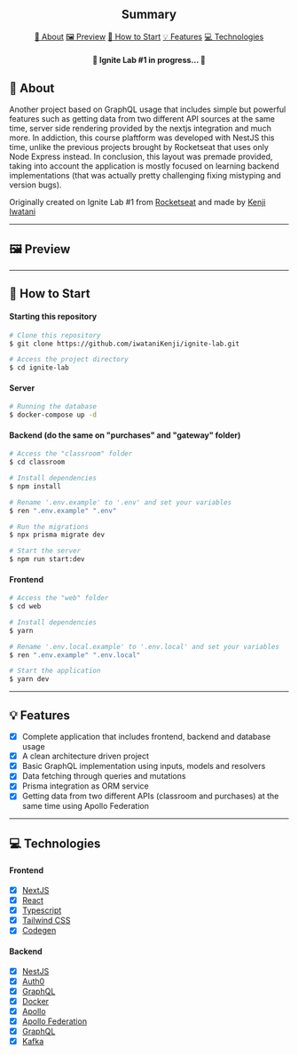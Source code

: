 <!-- <section align="center">
    <img src="./src/assets/cover.svg" />
</section> -->

<h2 align="center">Summary</h2>

<p align="center">
    <a href="#about">📙 About</a>
    <a href="#preview">🖼️ Preview</a>
    <a href="#start">📖 How to Start</a>
    <a href="#features">💡 Features</a>
    <a href="#technologies">💻 Technologies</a>
</p>

<h4 align="center">
   🚧 Ignite Lab #1 in progress... 🚧
</h4>

<H2 id="about">📙 About</H2>

<p>Another project based on GraphQL usage that includes simple but powerful features such as getting data from two different API sources at the same time, server side rendering provided by the nextjs integration and much more. In addiction, this course plaftform was developed with NestJS this time, unlike the previous projects brought by Rocketseat that uses only Node Express instead.
In conclusion, this layout was premade provided, taking into account the application is mostly focused on learning backend implementations (that was actually pretty challenging fixing mistyping and version bugs).</p>

<p>Originally created on Ignite Lab #1 from <a href="https://www.rocketseat.com.br/">Rocketseat</a> and made by <a href="https://www.linkedin.com/in/kleverson-kenji-iwatani/">Kenji Iwatani</a></p>

---

<H2 id="preview">🖼️ Preview</H2>

<!-- <section align="center">
    <img alt="Event Platform website overview" src="./src/assets/preview.gif"/>
</section> -->

---

<H2 id="start">📖 How to Start</H2>

<h4>Starting this repository</h3>

```bash
# Clone this repository
$ git clone https://github.com/iwataniKenji/ignite-lab.git

# Access the project directory
$ cd ignite-lab
```

<h4>Server</h4>

```bash
# Running the database
$ docker-compose up -d
```

<h4>Backend (do the same on "purchases" and "gateway" folder)</h4>

```bash
# Access the "classroom" folder
$ cd classroom

# Install dependencies
$ npm install

# Rename '.env.example' to '.env' and set your variables
$ ren ".env.example" ".env"

# Run the migrations
$ npx prisma migrate dev

# Start the server
$ npm run start:dev
```

<h4>Frontend</h4>

```bash
# Access the "web" folder
$ cd web

# Install dependencies
$ yarn

# Rename '.env.local.example' to '.env.local' and set your variables
$ ren ".env.example" ".env.local"

# Start the application
$ yarn dev
```

---

<H2 id="features">💡 Features</H2>

- [x] Complete application that includes frontend, backend and database usage
- [x] A clean architecture driven project
- [x] Basic GraphQL implementation using inputs, models and resolvers
- [x] Data fetching through queries and mutations
- [x] Prisma integration as ORM service
- [x] Getting data from two different APIs (classroom and purchases) at the same time using Apollo Federation

<!-- - [x] GraphQL code generator usage for automate queries and mutations creation -->

---

<H2 id="technologies">💻 Technologies</H2>

<h4>Frontend</h4>

- [x] <a href="https://nextjs.org/">NextJS</a>
- [x] <a href="https://reactjs.org/">React</a>
- [x] <a href="https://www.typescriptlang.org/">Typescript</a>
- [x] <a href="https://tailwindcss.com/">Tailwind CSS</a>
- [x] <a href="https://www.graphql-code-generator.com/">Codegen</a>

<h4>Backend</h4>

- [x] <a href="https://nestjs.com/">NestJS</a>
- [x] <a href="https://auth0.com/">Auth0</a>
- [x] <a href="https://graphql.org/">GraphQL</a>
- [x] <a href="https://www.docker.com/">Docker</a>
- [x] <a href="https://www.apollo.io/">Apollo</a>
- [x] <a href="https://www.apollographql.com/apollo-federation/">Apollo Federation</a>
- [x] <a href="https://graphql.org/">GraphQL</a>
- [x] <a href="https://kafka.js.org/">Kafka</a>
